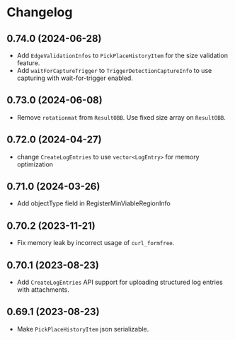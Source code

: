 # Changelog

## 0.74.0 (2024-06-28)

- Add `EdgeValidationInfos` to `PickPlaceHistoryItem` for the size validation feature.
- Add `waitForCaptureTrigger` to `TriggerDetectionCaptureInfo` to use capturing with wait-for-trigger enabled.

## 0.73.0 (2024-06-08)

- Remove `rotationmat` from `ResultOBB`. Use fixed size array on `ResultOBB`.

## 0.72.0 (2024-04-27)

- change `CreateLogEntries` to use `vector<LogEntry>` for memory optimization

## 0.71.0 (2024-03-26)

- Add objectType field in RegisterMinViableRegionInfo

## 0.70.2 (2023-11-21)

- Fix memory leak by incorrect usage of `curl_formfree`.

## 0.70.1 (2023-08-23)

- Add `CreateLogEntries` API support for uploading structured log entries with attachments.

## 0.69.1 (2023-08-23)

- Make `PickPlaceHistoryItem` json serializable.
